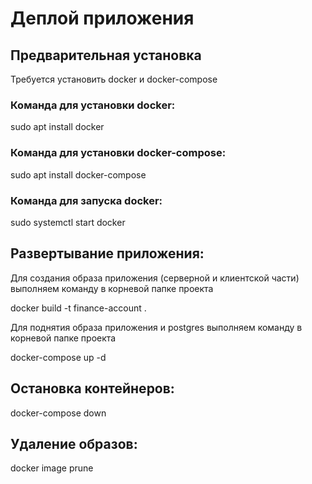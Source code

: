 ﻿# Деплой приложения

## Предварительная установка

Требуется установить docker и docker-compose

### Команда для установки docker:

sudo apt install docker

### Команда для установки docker-compose:

sudo apt install docker-compose

### Команда для запуска docker:

sudo systemctl start docker

## Развертывание приложения:

Для создания образа приложения (серверной и клиентской части) выполняем команду в корневой папке проекта

docker build -t finance-account .

Для поднятия образа приложения и postgres выполняем команду в корневой папке проекта

docker-compose up -d 

## Остановка контейнеров:

docker-compose down

## Удаление образов:

docker image prune
